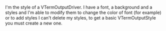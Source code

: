 I'm the style of a VTermOutputDriver.
I have a font, a background and a styles and I'm able to modify them to change the color of font (for example) or to add styles
I can't delete my styles, to get a basic VTermOutputStyle you must create a new one.